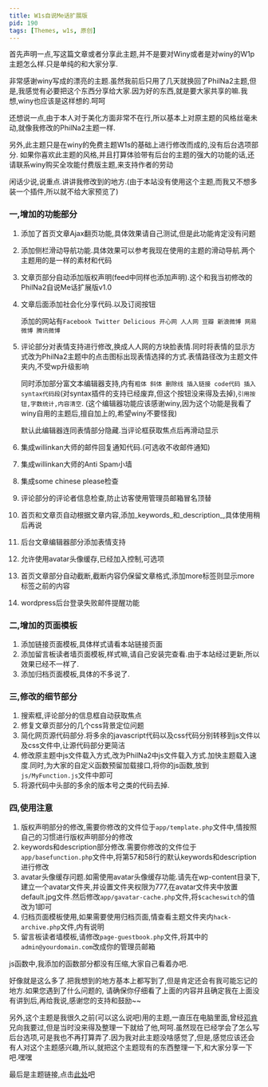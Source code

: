 ```yaml
---
title: W1s自说Me话扩展版
pid: 190
tags: [Themes, w1s, 原创]
---
```

首先声明一点,写这篇文章或者分享此主题,并不是要对Winy或者是对winy的W1p主题怎么样.只是单纯的和大家分享.

非常感谢winy写成的漂亮的主题.虽然我前后只用了几天就换回了PhilNa2主题,但是,我感觉有必要把这个东西分享给大家.因为好的东西,就是要大家共享的嘛.我想,winy也应该是这样想的.呵呵

还想说一点,由于本人对于美化方面非常不在行,所以基本上对原主题的风格丝毫未动,就像我修改的PhilNa2主题一样.

另外,此主题只是在winy的免费主题W1s的基础上进行修改而成的,没有后台选项部分.
如果你喜欢此主题的风格,并且打算体验带有后台的主题的强大的功能的话,还请联系winy购买全攻能付费版主题,来支持作者的劳动

闲话少说,说重点.讲讲我修改到的地方.(由于本站没有使用这个主题,而我又不想多装一个插件,所以就不给大家预览了)
### 一,增加的功能部分  ###

1. 添加了首页文章Ajax翻页功能,具体效果请自己测试,但是此功能肯定没有问题
2. 添加侧栏滑动导航功能.具体效果可以参考我现在使用的主题的滑动导航.两个主题用的是一样的素材和代码
3. 文章页部分自动添加版权声明(feed中同样也添加声明).这个和我当初修改的PhilNa2自说Me话扩展版v1.0
4. 文章后面添加社会化分享代码.以及订阅按钮

    添加的网站有`Facebook Twitter Delicious 开心网 人人网 豆瓣 新浪微博 网易微博 腾讯微博`
5. 评论部分对表情支持进行修改,换成人人网的方块脸表情.同时将表情的显示方式改为PhilNa2主题中的点击图标出现表情选择的方式.表情路径改为主题文件夹内,不受wp升级影响

    同时添加部分富文本编辑器支持,内有`粗体 斜体 删除线 插入链接 code代码 插入syntax代码段`(对syntax插件的支持已经废弃,但这个按钮没来得及去掉),`引用按钮,字数统计,内容清空`. (这个编辑器功能应该感谢winy,因为这个功能是我看了winy自用的主题后,擅自加上的,希望winy不要怪我)

    默认此编辑器连同表情部分隐藏.当评论框获取焦点后再滑动显示
6. 集成willinkan大师的邮件回复通知代码.(可选收不收邮件通知)
7. 集成willinkan大师的Anti Spam小墙
8. 集成some chinese please检查
9. 评论部分的评论者信息检查,防止访客使用管理员邮箱冒名顶替
10. 首页和文章页自动根据文章内容,添加_keywords_和_description_,具体使用稍后再说
11. 后台文章编辑器部分添加表情支持
12. 允许使用avatar头像缓存,已经加入控制,可选项
13. 首页文章部分自动截断,截断内容仍保留文章格式,添加more标签则显示more标签之前的内容
14. wordpress后台登录失败邮件提醒功能

### 二,增加的页面模板  ###
1. 添加链接页面模板,具体样式请看本站链接页面
2. 添加留言板读者墙页面模板,样式嘛,请自己安装完查看.由于本站经过更新,所以效果已经不一样了.
3. 添加归档页面模板,具体的不多说了.

### 三,修改的细节部分 ###
1. 搜索框,评论部分的信息框自动获取焦点
2. 修复文章页部分的几个css背景定位问题
3. 简化网页源代码部分.将多余的javascript代码以及css代码分别转移到js文件以及css文件中,让源代码部分更简洁
4. 修改原主题中js文件载入方式,改为PhilNa2中js文件载入方式.加快主题载入速度.同时,为大家的自定义函数预留加载接口,将你的js函数,放到`js/MyFunction.js`文件中即可
5. 将源代码中头部的多余的版本号之类的代码去掉.

### 四,使用注意 ###
1. 版权声明部分的修改,需要你修改的文件位于`app/template.php`文件中,情按照自己的习惯进行版权声明部分的修改
2. keywords和description部分修改.需要你修改的文件位于`app/basefunction.php`文件中,将第57和58行的默认keywords和description进行修改
3. avatar头像缓存问题.如需使用avatar头像缓存功能.请先在wp-content目录下,建立一个avatar文件夹,并设置文件夹权限为777,在avatar文件夹中放置default.jpg文件.然后修改`app/gavatar-cache.php`文件,将`$cacheswitch`的值改为1即可
4. 归档页面模板使用,如果需要使用归档页面,情查看主题文件夹内`hack-archive.php`文件,内有说明
5. 留言板读者墙模板,请修改`page-guestbook.php`文件,将其中的`admin@yourdomain.com`改成你的管理员邮箱

js函数中,我添加的函数部分都没有压缩,大家自己看着办吧.

好像就是这么多了.把我想到的地方基本上都写到了,但是肯定还会有我可能忘记的地方.如果您遇到了什么问题的, 请确保你仔细看了上面的内容并且确定我在上面没有讲到后,再给我说,感谢您的支持和鼓励~~

另外,这个主题是我很久之前(可以这么说吧)用的主题,一直压在电脑里面,曾经[邓肯](http://dengken.name)兄向我要过,但是当时没来得及整理一下就给了他,呵呵.虽然现在已经学会了怎么写后台选项,可是我也不再打算弄了.因为我对此主题没啥感觉了,但是,感觉应该还会有人对这个主题感兴趣,所以,就把这个主题现有的东西整理一下,和大家分享一下吧.嘿嘿

最后是主题链接,点击[此处](/uploads/2011/07/W1s-SayMe.zip)吧
